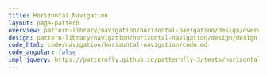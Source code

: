 ```yaml
---
title: Horizontal Navigation
layout: page-pattern
overview: pattern-library/navigation/horizontal-navigation/design/overview.md
design: pattern-library/navigation/horizontal-navigation/design/design.md
code_html: code/navigation/horizontal-navigation/code.md
code_angular: false
impl_jquery: https://patternfly.github.io/patternfly-3/tests/horizontal-navigation.html
---
```

